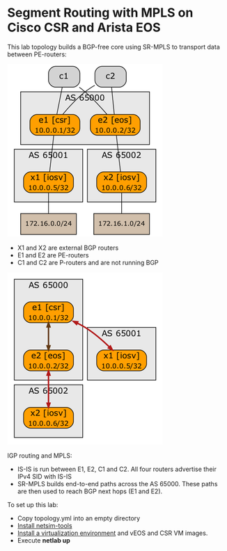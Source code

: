 # Segment Routing with MPLS on Cisco CSR and Arista EOS

This lab topology builds a BGP-free core using SR-MPLS to transport data between PE-routers:

![Lab topology](topology.png)

* X1 and X2 are external BGP routers
* E1 and E2 are PE-routers
* C1 and C2 are P-routers and are not running BGP

![BGP topology](bgp.png)

IGP routing and MPLS:

* IS-IS is run between E1, E2, C1 and C2. All four routers advertise their IPv4 SID with IS-IS
* SR-MPLS builds end-to-end paths across the AS 65000. These paths are then used to reach BGP next hops (E1 and E2).

To set up this lab:

* Copy topology.yml into an empty directory
* [Install netsim-tools](https://netsim-tools.readthedocs.io/en/latest/install.html)
* [Install a virtualization environment](https://netsim-tools.readthedocs.io/en/latest/install.html#building-the-lab-environment) and vEOS and CSR VM images.
* Execute **netlab up**